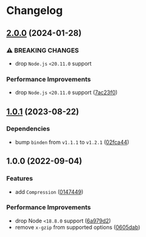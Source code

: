 # Changelog

## [2.0.0](https://github.com/binden-js/compression/compare/v1.0.1...v2.0.0) (2024-01-28)

### ⚠ BREAKING CHANGES

- drop `Node.js` `<20.11.0` support

### Performance Improvements

- drop `Node.js` `<20.11.0` support ([7ac23f0](https://github.com/binden-js/compression/commit/7ac23f01ddce1e0489fc03f1c1b39cc4880e4473))

## [1.0.1](https://github.com/binden-js/compression/compare/v1.0.0...v1.0.1) (2023-08-22)

### Dependencies

- bump `binden` from `v1.1.1` to `v1.2.1` ([02fca44](https://github.com/binden-js/compression/commit/02fca443854acefb7737dcd69d83f8c038dd2c2a))

## 1.0.0 (2022-09-04)

### Features

- add `Compression` ([0147449](https://github.com/binden-js/compression/commit/0147449d1ea8f5ad3f6cf54b953c78efa8c40b65))

### Performance Improvements

- drop Node `<18.8.0` support ([6a979d2](https://github.com/binden-js/compression/commit/6a979d27309b61a931f475ed84fe04ccd33b9ca9))
- remove `x-gzip` from supported options ([0605dab](https://github.com/binden-js/compression/commit/0605dab10a449124617b7cc80838c1c32fe99418))
